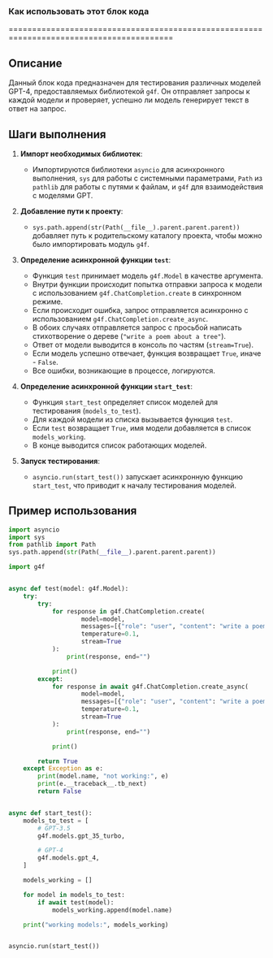 ### Как использовать этот блок кода
=========================================================================================

Описание
-------------------------
Данный блок кода предназначен для тестирования различных моделей GPT-4, предоставляемых библиотекой `g4f`. Он отправляет запросы к каждой модели и проверяет, успешно ли модель генерирует текст в ответ на запрос.

Шаги выполнения
-------------------------
1. **Импорт необходимых библиотек**:
   - Импортируются библиотеки `asyncio` для асинхронного выполнения, `sys` для работы с системными параметрами, `Path` из `pathlib` для работы с путями к файлам, и `g4f` для взаимодействия с моделями GPT.

2. **Добавление пути к проекту**:
   - `sys.path.append(str(Path(__file__).parent.parent.parent))` добавляет путь к родительскому каталогу проекта, чтобы можно было импортировать модуль `g4f`.

3. **Определение асинхронной функции `test`**:
   - Функция `test` принимает модель `g4f.Model` в качестве аргумента.
   - Внутри функции происходит попытка отправки запроса к модели с использованием `g4f.ChatCompletion.create` в синхронном режиме.
   - Если происходит ошибка, запрос отправляется асинхронно с использованием `g4f.ChatCompletion.create_async`.
   - В обоих случаях отправляется запрос с просьбой написать стихотворение о дереве (`"write a poem about a tree"`).
   - Ответ от модели выводится в консоль по частям (`stream=True`).
   - Если модель успешно отвечает, функция возвращает `True`, иначе - `False`.
   - Все ошибки, возникающие в процессе, логируются.

4. **Определение асинхронной функции `start_test`**:
   - Функция `start_test` определяет список моделей для тестирования (`models_to_test`).
   - Для каждой модели из списка вызывается функция `test`.
   - Если `test` возвращает `True`, имя модели добавляется в список `models_working`.
   - В конце выводится список работающих моделей.

5. **Запуск тестирования**:
   - `asyncio.run(start_test())` запускает асинхронную функцию `start_test`, что приводит к началу тестирования моделей.

Пример использования
-------------------------

```python
import asyncio
import sys
from pathlib import Path
sys.path.append(str(Path(__file__).parent.parent.parent))

import g4f


async def test(model: g4f.Model):
    try:
        try:
            for response in g4f.ChatCompletion.create(
                    model=model,
                    messages=[{"role": "user", "content": "write a poem about a tree"}],
                    temperature=0.1,
                    stream=True
            ):
                print(response, end="")

            print()
        except:
            for response in await g4f.ChatCompletion.create_async(
                    model=model,
                    messages=[{"role": "user", "content": "write a poem about a tree"}],
                    temperature=0.1,
                    stream=True
            ):
                print(response, end="")

            print()

        return True
    except Exception as e:
        print(model.name, "not working:", e)
        print(e.__traceback__.tb_next)
        return False


async def start_test():
    models_to_test = [
        # GPT-3.5
        g4f.models.gpt_35_turbo,

        # GPT-4
        g4f.models.gpt_4,
    ]

    models_working = []

    for model in models_to_test:
        if await test(model):
            models_working.append(model.name)

    print("working models:", models_working)


asyncio.run(start_test())